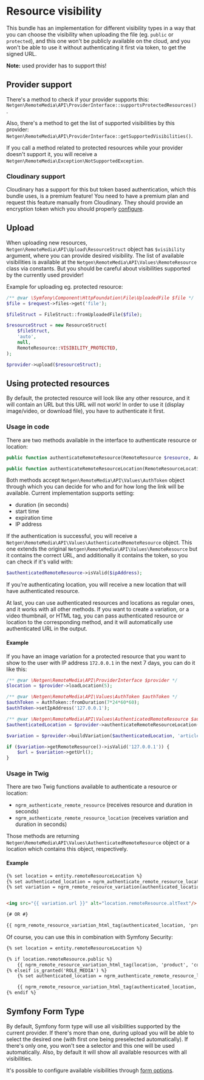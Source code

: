 # Resource visibility

This bundle has an implementation for different visibility types in a way that you can choose the visibility when uploading the file (eg. `public` or `protected`), and this one won't be publicly available on the cloud, and you won't be able to use it without authenticating it first via token, to get the signed URL.

**Note:** used provider has to support this!

## Provider support

There's a method to check if your provider supports this: `Netgen\RemoteMedia\API\ProviderInterface::supportsProtectedResources()`.

Also, there's a method to get the list of supported visibilities by this provider: `Netgen\RemoteMedia\API\ProviderInterface::getSupportedVisibilities()`.

If you call a method related to protected resources while your provider doesn't support it, you will receive a `Netgen\RemoteMedia\Exception\NotSupportedException`.

### Cloudinary support

Cloudinary has a support for this but token based authentication, which this bundle uses, is a premium feature! You need to have a premium plan and request this feature manually from Cloudinary. They should provide an encryption token which you should properly [configure](INSTALL.md##auth-token-for-protected-resources-cloudinary-premium).

## Upload

When uploading new resources, `Netgen\RemoteMedia\API\Upload\ResourceStruct` object has `$visibility` argument, where you can provide desired visibility. The list of available visibilities is available at the `Netgen\RemoteMedia\API\Values\RemoteResource` class via constants. But you should be careful about visibilities supported by the currently used provider!

Example for uploading eg. protected resource:

```php
/** @var \Symfony\Component\HttpFoundation\File\UploadedFile $file */
$file = $request->files->get('file');

$fileStruct = FileStruct::fromUploadedFile($file);

$resourceStruct = new ResourceStruct(
    $fileStruct,
    'auto',
    null,
    RemoteResource::VISIBILITY_PROTECTED,
);

$provider->upload($resourceStruct);
```

## Using protected resources

By default, the protected resource will look like any other resource, and it will contain an URL but this URL will not work! In order to use it (display image/video, or download file), you have to authenticate it first.

### Usage in code

There are two methods available in the interface to authenticate resource or location:

```php
public function authenticateRemoteResource(RemoteResource $resource, AuthToken $token): AuthenticatedRemoteResource;

public function authenticateRemoteResourceLocation(RemoteResourceLocation $location, AuthToken $token): RemoteResourceLocation;
```

Both methods accept `Netgen\RemoteMedia\API\Values\AuthToken` object through which you can decide for who and for how long the link will be available. Current implementation supports setting:

* duration (in seconds)
* start time
* expiration time
* IP address

If the authentication is successful, you will receive a `Netgen\RemoteMedia\API\Values\AuthenticatedRemoteResource` object. This one extends the original `Netgen\RemoteMedia\API\Values\RemoteResource` but it contains the correct URL, and additionally it contains the token, so you can check if it's valid with:

```php
$authenticatedRemoteResource->isValid($ipAddress);
```

If you're authenticating location, you will receive a new location that will have authenticated resource.

At last, you can use authenticated resources and locations as regular ones, and it works with all other methods. If you want to create a variation, or a video thumbnail, or HTML tag, you can pass authenticated resource or location to the corresponding method, and it will automatically use authenticated URL in the output.

#### Example

If you have an image variation for a protected resource that you want to show to the user with IP address `172.0.0.1` in the next 7 days, you can do it like this:

```php
/** @var \Netgen\RemoteMedia\API\ProviderInterface $provider */
$location = $provider->loadLocation(5);

/** @var \Netgen\RemoteMedia\API\Values\AuthToken $authToken */
$authToken = AuthToken::fromDuration(7*24*60*60);
$authToken->setIpAddress('127.0.0.1');

/** @var \Netgen\RemoteMedia\API\Values\AuthenticatedRemoteResource $authenticatedResource */
$authenticatedLocation = $provider->authenticateRemoteResourceLocation($location, $authToken);

$variation = $provider->buildVariation($authenticatedLocation, 'article', 'hero_image');

if ($variation->getRemoteResource()->isValid('127.0.0.1')) {
    $url = $variation->getUrl();
}
```

### Usage in Twig

There are two Twig functions available to authenticate a resource or location:

* `ngrm_authenticate_remote_resource` (receives resource and duration in seconds)
* `ngrm_authenticate_remote_resource_location` (receives variation and duration in seconds)

Those methods are returning `Netgen\RemoteMedia\API\Values\AuthenticatedRemoteResource` object or a location which contains this object, respectively.

#### Example

```html
{% set location = entity.remoteResourceLocation %}
{% set authenticated_location = ngrm_authenticate_remote_resource_location(location, 60) %}
{% set variation = ngrm_remote_resource_variation(authenticated_location, 'product', 'cover') %}


<img src="{{ variation.url }}" alt="location.remoteResource.altText"/>

{# OR #}

{{ ngrm_remote_resource_variation_html_tag(authenticated_location, 'product', 'cover') }}
```

Of course, you can use this in combination with Symfony Security:

```html
{% set location = entity.remoteResourceLocation %}

{% if location.remoteResource.public %}
    {{ ngrm_remote_resource_variation_html_tag(location, 'product', 'cover') }}
{% elseif is_granted('ROLE_MEDIA') %}
    {% set authenticated_location = ngrm_authenticate_remote_resource_location(location, 60) %}

    {{ ngrm_remote_resource_variation_html_tag(authenticated_location, 'product', 'cover') }}
{% endif %}
```

## Symfony Form Type

By default, Symfony form type will use all visibilities supported by the current provider. If there's more than one, during upload you will be able to select the desired one (with first one being preselected automatically). If there's only one, you won't see a selector and this one will be used automatically. Also, by default it will show all available resources with all visibilities.

It's possible to configure available visibilities through [form options](FORM.md#allowed_visibilities).
